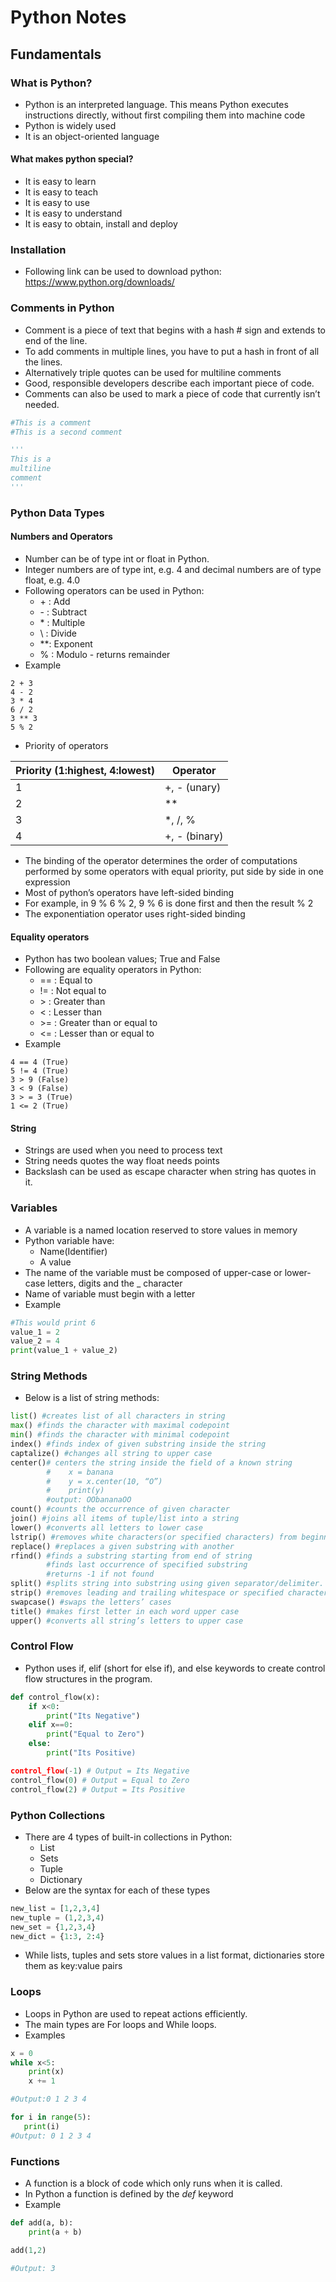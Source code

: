 # Python Notes
## Fundamentals
### What is Python?
 - Python is an interpreted language. This means Python executes instructions directly, 
without first compiling them into machine code
 - Python is widely used
 - It is an object-oriented language
#### What makes python special?
 - It is easy to learn
 - It is easy to teach
 - It is easy to use
 - It is easy to understand
 - It is easy to obtain, install and deploy
### Installation
 - Following link can be used to download python: https://www.python.org/downloads/
### Comments in Python
 - Comment is a piece of text that begins with a hash # sign and extends to end of the line.
 - To add comments in multiple lines, you have to put a hash in front of all the lines. 
 - Alternatively triple quotes can be used for multiline comments
 - Good, responsible developers describe each important piece of code. 
 - Comments can also be used to mark a piece of code that currently isn’t needed.
```py
#This is a comment
#This is a second comment

'''
This is a 
multiline
comment
'''

```
### Python Data Types
#### Numbers and Operators
 - Number can be of type int or float in Python. 
 - Integer numbers are of type int, e.g. 4 and decimal numbers are of type float, e.g. 4.0
 - Following operators can be used in Python:
   - \+ : Add 
   - \- : Subtract 
   - \* : Multiple 
   - \\ : Divide
   - **: Exponent
   - % : Modulo - returns remainder
 - Example
```
2 + 3
4 - 2
3 * 4
6 / 2
3 ** 3
5 % 2
```
 - Priority of operators <br>

| Priority (1:highest, 4:lowest) | Operator |
| ------------------------------- | ---------- |
| 1                              | +, - (unary) |
| 2                              | **
| 3                              |*, /, %
| 4                              |+, - (binary)

 - The binding of the operator determines the order of computations performed by some operators with equal priority, put side by side in one expression
 - Most of python’s operators have left-sided binding
 - For example, in 9 % 6 % 2, 9 % 6 is done first and then the result % 2
 - The exponentiation operator uses right-sided binding
#### Equality operators
 - Python has two boolean values; True and False
 - Following are equality operators in Python:
   - == : Equal to
   - != : Not equal to
   - \> : Greater than
   - \< : Lesser than
   - \>= : Greater than or equal to
   - \<= : Lesser than or equal to
 - Example
```
4 == 4 (True)
5 != 4 (True)
3 > 9 (False)
3 < 9 (False)
3 > = 3 (True)
1 <= 2 (True)
```

#### String
 - Strings are used when you need to process text 
 - String needs quotes the way float needs points 
 - Backslash can be used as escape character when string has quotes in it.

### Variables
 - A variable is a named location reserved to store values in memory
 - Python variable have:
   - Name(Identifier)
   - A value
 - The name of the variable must be composed of upper-case or lower-case letters, digits and the _ character
 - Name of variable must begin with a letter
 - Example
```py
#This would print 6
value_1 = 2
value_2 = 4
print(value_1 + value_2)
```
### String Methods
 - Below is a list of string methods:
```py
list() #creates list of all characters in string
max() #finds the character with maximal codepoint
min() #finds the character with minimal codepoint
index() #finds index of given substring inside the string
captalize() #changes all string to upper case
center()# centers the string inside the field of a known string
        #    x = banana
        #    y = x.center(10, “O”)
        #    print(y)
        #output: OObananaOO
count() #counts the occurrence of given character
join() #joins all items of tuple/list into a string
lower() #converts all letters to lower case
lstrip() #removes white characters(or specified characters) from beginning of string
replace() #replaces a given substring with another
rfind() #finds a substring starting from end of string
        #finds last occurrence of specified substring
        #returns -1 if not found
split() #splits string into substring using given separator/delimiter.
strip() #removes leading and trailing whitespace or specified character
swapcase() #swaps the letters’ cases
title() #makes first letter in each word upper case
upper() #converts all string’s letters to upper case
```
### Control Flow
 - Python uses if, elif (short for else if), and else keywords to create control flow structures in the program.
```py
def control_flow(x):
    if x<0:
        print("Its Negative")
    elif x==0:
        print("Equal to Zero")
    else:
        print("Its Positive)

control_flow(-1) # Output = Its Negative
control_flow(0) # Output = Equal to Zero
control_flow(2) # Output = Its Positive

```
### Python Collections
 - There are 4 types of built-in collections in Python:
   - List
   - Sets
   - Tuple
   - Dictionary
 - Below are the syntax for each of these types
```py
new_list = [1,2,3,4]
new_tuple = (1,2,3,4)
new_set = {1,2,3,4}
new_dict = {1:3, 2:4}
```
 - While lists, tuples and sets store values in a list format, dictionaries store them as key:value pairs
### Loops
 - Loops in Python are used to repeat actions efficiently. 
 - The main types are For loops and While loops.
 - Examples
```python
x = 0
while x<5:
    print(x)
    x += 1

#Output:0 1 2 3 4

for i in range(5):
   print(i)
#Output: 0 1 2 3 4
```
### Functions
 - A function is a block of code which only runs when it is called.
 - In Python a function is defined by the *def* keyword
 - Example
```python
def add(a, b):
    print(a + b)

add(1,2)

#Output: 3
```